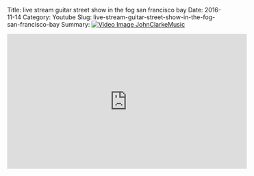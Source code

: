 Title: live stream guitar street show in the fog san francisco bay
Date: 2016-11-14
Category: Youtube
Slug: live-stream-guitar-street-show-in-the-fog-san-francisco-bay
Summary: <a href="/live-stream-guitar-street-show-in-the-fog-san-francisco-bay.html"><img src="https://i.ytimg.com/vi/vEl21HBB__I/hqdefault.jpg" alt="Video Image JohnClarkeMusic"></a>

<iframe width="560" height="315" src="https://www.youtube.com/embed/vEl21HBB__I" title="YouTube video player" frameborder="0" allow="accelerometer; autoplay; clipboard-write; encrypted-media; gyroscope; picture-in-picture" allowfullscreen></iframe>

